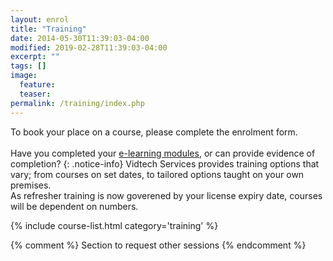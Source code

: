 ```yaml
---
layout: enrol
title: "Training"
date: 2014-05-30T11:39:03-04:00
modified: 2019-02-28T11:39:03-04:00
excerpt: ""
tags: []
image:
  feature:
  teaser:
permalink: /training/index.php
---
```


To book your place on a course, please complete the enrolment form.  
<br>
Have you completed your [e-learning modules]({{site.url}}/training/ewrb/), or can provide evidence of completion?
{: .notice-info}
Vidtech Services provides training options that vary; from courses on set dates, to tailored options taught on your own premises.  
As refresher training is now goverened by your license expiry date, courses will be dependent on numbers.
<div class="row">
    <div class="large-12">
        {% include course-list.html category='training' %}
    </div>
</div>



{% comment %}
Section to request other sessions
{% endcomment %}
